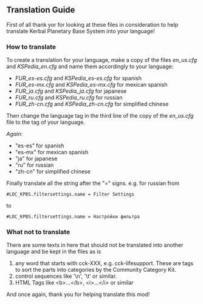 ## Translation Guide

First of all thank yor for looking at these files in consideration to help translate Kerbal Planetary Base System into your language!

### How to translate
To create a translation for your language, make a copy of the files *en_us.cfg* and *KSPedia_en.cfg* and name 
them accordingly to your language:
* *FUR_es-es.cfg* and *KSPedia_es-es.cfg* for spanish
* *FUR_es-mx.cfg* and *KSPedia_es-mx.cfg* for mexican spanish
* *FUR_ja.cfg* and *KSPedia_ja.cfg* for japanese
* *FUR_ru.cfg* and *KSPedia_ru.cfg* for russian
* *FUR_zh-cn.cfg* and *KSPedia_zh-cn.cfg* for simplified chinese

Then change the language tag in the third line of the copy of the *en_us.cfg* file to the tag of your language.

*Again:*
* "es-es" for spanish
* "es-mx" for mexican spanish
* "ja" for japanese
* "ru" for russian
* "zh-cn" for simplified chinese

Finally translate all the string after the "=" signs.
e.g. for russian from 
    
    #LOC_KPBS.filtersettings.name = Filter Settings
    
to

    #LOC_KPBS.filtersettings.name = Настройки фильтра

### What not to translate
There are some texts in here that should not be translated into another language and be kept in the files as is
1. any word that starts with cck-XXX, e.g. cck-lifesupport. These are tags to sort the parts into categories by the Community Category Kit.
2. control sequences like '\n', '\t' or similar.
3. HTML Tags like &lt;b&gt;...&lt;/b&gt;, &lt;i&gt;...&lt;/i&gt; or similar  

And once again, thank you for helping translate this mod!
